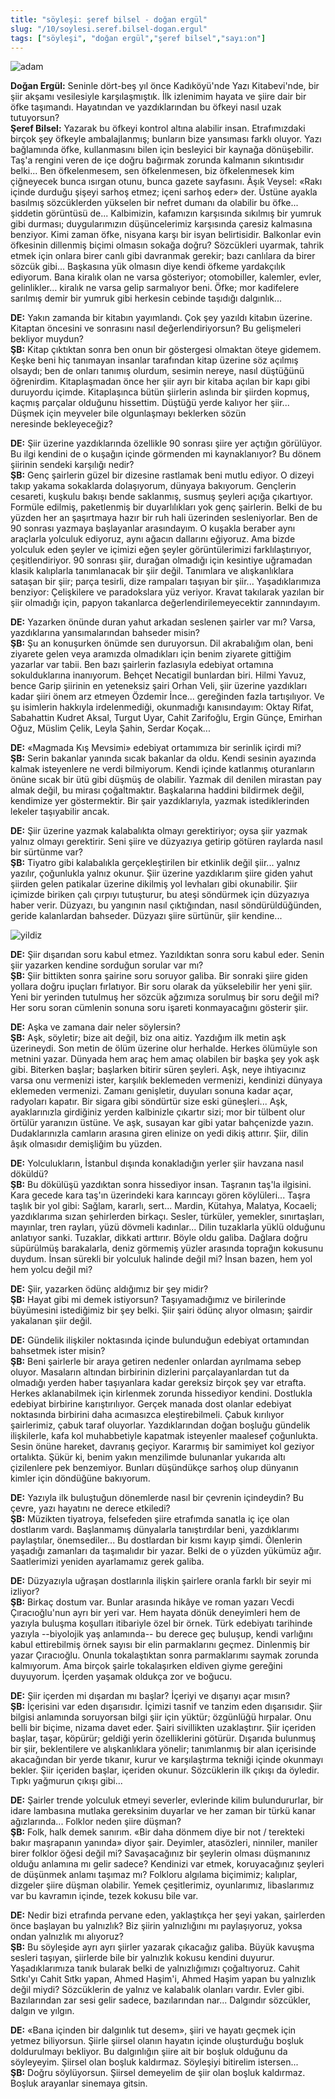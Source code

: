 ```yaml
---
title: "söyleşi: şeref bilsel - doğan ergül"
slug: "/10/soylesi.seref.bilsel-dogan.ergul"
tags: ["söyleşi", "doğan ergül","şeref bilsel","sayı:on"]
---
```




![adam](/img/adam.jpg)


**Doğan Ergül:** Seninle dört-beş yıl önce Kadıköyü'nde Yazı Kitabevi'nde, bir
şiir akşamı vesilesiyle karşılaşmıştık. İlk izlenimim hayata ve şiire
dair bir öfke taşımandı. Hayatından ve yazdıklarından bu öfkeyi nasıl
uzak tutuyorsun?\
**Şeref Bilsel:** Yazarak bu öfkeyi kontrol altına alabilir insan.
Etrafımızdaki birçok şey öfkeyle ambalajlanmış; bunların bize yansıması
farklı oluyor. Yazı bağlamında öfke, kullanmasını bilen için besleyici
bir kaynağa dönüşebilir. Taş'a rengini veren de içe doğru bağırmak
zorunda kalmanın sıkıntısıdır belki... Ben öfkelenmesem, sen
öfkelenmesen, biz öfkelenmesek kim çiğneyecek bunca ısırgan otunu, bunca
gazete sayfasını. Âşık Veysel: «Rakı içinde durduğu şişeyi sarhoş etmez;
içeni sarhoş eder» der. Üstüne ayakla basılmış sözcüklerden yükselen bir
nefret dumanı da olabilir bu öfke... şiddetin görüntüsü de...
Kalbimizin, kafamızın karşısında sıkılmış bir yumruk gibi durması;
duygularımızın düşüncelerimiz karşısında çaresiz kalmasına benziyor.
Kimi zaman öfke, nisyana karşı bir isyan belirtisidir. Balkonlar evin
öfkesinin dillenmiş biçimi olmasın sokağa doğru? Sözcükleri uyarmak,
tahrik etmek için onlara birer canlı gibi davranmak gerekir; bazı
canlılara da birer sözcük gibi... Başkasına yük olmasın diye kendi
öfkeme yardakçılık ediyorum. Bana kiralık olan ne varsa gösteriyor;
otomobiller, kalemler, evler, gelinlikler... kiralık ne varsa gelip
sarmalıyor beni. Öfke; mor kadifelere sarılmış demir bir yumruk gibi
herkesin cebinde taşıdığı dalgınlık...

**DE:** Yakın zamanda bir kitabın yayımlandı. Çok şey yazıldı
kitabın üzerine. Kitaptan öncesini ve sonrasını nasıl
değerlendiriyorsun? Bu gelişmeleri bekliyor muydun?\
**ŞB:** Kitap çıktıktan sonra ben onun bir göstergesi olmaktan
öteye gidemem. Keşke beni hiç tanımayan insanlar tarafından kitap
üzerine söz açılmış olsaydı; ben de onları tanımış olurdum, sesimin
nereye, nasıl düştüğünü öğrenirdim. Kitaplaşmadan önce her şiir ayrı bir
kitaba açılan bir kapı gibi duruyordu içimde. Kitaplaşınca bütün
şiirlerin aslında bir şiirden kopmuş, kaçmış parçalar olduğunu
hissettim. Düştüğü yerde kalıyor her şiir... Düşmek için meyveler bile
olgunlaşmayı beklerken sözün neresinde bekleyeceğiz?

**DE:** Şiir üzerine yazdıklarında özellikle 90 sonrası şiire
yer açtığın görülüyor. Bu ilgi kendini de o kuşağın içinde görmenden mi
kaynaklanıyor? Bu dönem şiirinin sendeki karşılığı nedir?\
**ŞB:** Genç şairlerin güzel bir dizesine rastlamak beni mutlu
ediyor. O dizeyi takıp yakama sokaklarda dolaşıyorum, dünyaya bakıyorum.
Gençlerin cesareti, kuşkulu bakışı bende saklanmış, susmuş şeyleri açığa
çıkartıyor. Formüle edilmiş, paketlenmiş bir duyarlılıkları yok genç
şairlerin. Belki de bu yüzden her an şaşırtmaya hazır bir ruh hali
üzerinden sesleniyorlar. Ben de 90 sonrası yazmaya başlayanlar
arasındayım. O kuşakla beraber aynı araçlarla yolculuk ediyoruz, aynı
ağacın dallarını eğiyoruz. Ama bizde yolculuk eden şeyler ve içimizi
eğen şeyler görüntülerimizi farklılaştırıyor, çeşitlendiriyor. 90
sonrası şiir, durağan olmadığı için kesintiye uğramadan klasik
kalıplarla tanımlanacak bir şiir değil. Tanımlara ve alışkanlıklara
sataşan bir şiir; parça tesirli, dize rampaları taşıyan bir şiir...
Yaşadıklarımıza benziyor: Çelişkilere ve paradokslara yüz veriyor.
Kravat takılarak yazılan bir şiir olmadığı için, papyon takanlarca
değerlendirilemeyecektir zannındayım.

**DE:** Yazarken önünde duran yahut arkadan seslenen şairler
var mı? Varsa, yazdıklarına yansımalarından bahseder misin?\
**ŞB:** Şu an konuşurken önümde sen duruyorsun. Dil akrabalığım
olan, beni ziyarete gelen veya aramızda olmadıkları için benim ziyarete
gittiğim yazarlar var tabii. Ben bazı şairlerin fazlasıyla edebiyat
ortamına sokulduklarına inanıyorum. Behçet Necatigil bunlardan biri.
Hilmi Yavuz, bence Garip şiirinin en yeteneksiz şairi Orhan Veli, şiir
üzerine yazdıkları kadar şiiri önem arz etmeyen Özdemir İnce...
gereğinden fazla tartışılıyor. Ve şu isimlerin hakkıyla irdelenmediği,
okunmadığı kanısındayım: Oktay Rifat, Sabahattin Kudret Aksal, Turgut
Uyar, Cahit Zarifoğlu, Ergin Günçe, Emirhan Oğuz, Müslim Çelik, Leyla
Şahin, Serdar Koçak...

**DE:** «Magmada Kış Mevsimi» edebiyat ortamımıza bir serinlik
içirdi mi?\
**ŞB:** Serin bakanlar yanında sıcak bakanlar da oldu. Kendi
sesinin ayazında kalmak isteyenlere ne verdi bilmiyorum. Kendi içinde
katlanmış oturanların önüne sıcak bir ütü gibi düşmüş de olabilir.
Yazmak dil denilen mirastan pay almak değil, bu mirası çoğaltmaktır.
Başkalarına haddini bildirmek değil, kendimize yer göstermektir. Bir
şair yazdıklarıyla, yazmak istediklerinden lekeler taşıyabilir ancak.

**DE:** Şiir üzerine yazmak kalabalıkta olmayı gerektiriyor;
oysa şiir yazmak yalnız olmayı gerektirir. Seni şiire ve düzyazıya
getirip götüren raylarda nasıl bir sürtünme var?\
**ŞB:** Tiyatro gibi kalabalıkla gerçekleştirilen bir etkinlik
değil şiir... yalnız yazılır, çoğunlukla yalnız okunur. Şiir üzerine
yazdıklarım şiire giden yahut şiirden gelen patikalar üzerine dikilmiş
yol levhaları gibi okunabilir. Şiir içimizde biriken çalı çırpıyı
tutuşturur, bu ateşi söndürmek için düzyazıya haber verir. Düzyazı, bu
yangının nasıl çıktığından, nasıl söndürüldüğünden, geride kalanlardan
bahseder. Düzyazı şiire sürtünür, şiir kendine...



![yildiz](/img/sapkaliadam.jpg)


**DE:**
Şiir dışarıdan soru kabul etmez. Yazıldıktan sonra soru kabul eder.
Senin şiir yazarken kendine sorduğun sorular var mı?\
**ŞB:** Şiir bittikten sonra şairine soru soruyor galiba. Bir
sonraki şiire giden yollara doğru ipuçları fırlatıyor. Bir soru olarak
da yükselebilir her yeni şiir. Yeni bir yerinden tutulmuş her sözcük
ağzımıza sorulmuş bir soru değil mi? Her soru soran cümlenin sonuna soru
işareti konmayacağını gösterir şiir.

**DE:** Aşka ve zamana dair neler söylersin?\
**ŞB:** Aşk, söyletir; bize ait değil, biz ona aitiz. Yazdığım
ilk metin aşk üzerineydi. Son metin de ölüm üzerine olur herhalde.
Herkes ölümüyle son metnini yazar. Dünyada hem araç hem amaç olabilen
bir başka şey yok aşk gibi. Biterken başlar; başlarken bitirir süren
şeyleri. Aşk, neye ihtiyacınız varsa onu vermenizi ister, karşılık
beklemeden vermenizi, kendinizi dünyaya eklemeden vermenizi. Zamanı
genişletir, duyuları sonuna kadar açar, radyoları kapatır. Bir sigara
gibi söndürtür size eski güneşleri... Aşk, ayaklarınızla girdiğiniz
yerden kalbinizle çıkartır sizi; mor bir tülbent olur örtülür yaranızın
üstüne. Ve aşk, susayan kar gibi yatar bahçenizde yazın. Dudaklarınızla
camların arasına giren elinize on yedi dikiş attırır. Şiir, dilin âşık
olmasıdır demişliğim bu yüzden.

**DE:** Yolculukların, İstanbul dışında konakladığın yerler
şiir havzana nasıl döküldü?\
**ŞB:** Bu dökülüşü yazdıktan sonra hissediyor insan. Taşranın
taş'la ilgisini. Kara gecede kara taş'ın üzerindeki kara karıncayı gören
köylüleri... Taşra taşlık bir yol gibi: Sağlam, kararlı, sert... Mardin,
Kütahya, Malatya, Kocaeli; yazdıklarıma sızan şehirlerden birkaçı.
Sesler, türküler, yemekler, sınırtaşları, mayınlar, tren rayları, yüzü
dövmeli kadınlar... Dilin tuzaklarla yüklü olduğunu anlatıyor sanki.
Tuzaklar, dikkati arttırır. Böyle oldu galiba. Dağlara doğru süpürülmüş
barakalarla, deniz görmemiş yüzler arasında toprağın kokusunu duydum.
İnsan sürekli bir yolculuk halinde değil mi? İnsan bazen, hem yol hem
yolcu değil mi?

**DE:** Şiir, yazarken ödünç aldığımız bir şey midir?\
**ŞB:** Hayat gibi mi demek istiyorsun? Taşıyamadığımız ve
birilerinde büyümesini istediğimiz bir şey belki. Şiir şairi ödünç
alıyor olmasın; şairdir yakalanan şiir değil.

**DE:** Gündelik ilişkiler noktasında içinde bulunduğun
edebiyat ortamından bahsetmek ister misin?\
**ŞB:** Beni şairlerle bir araya getiren nedenler onlardan
ayrılmama sebep oluyor. Masaların altından birbirinin dizlerini
parçalayanlardan tut da olmadığı yerden haber taşıyanlara kadar gereksiz
birçok şey var etrafta. Herkes aklanabilmek için kirlenmek zorunda
hissediyor kendini. Dostlukla edebiyat birbirine karıştırılıyor. Gerçek
manada dost olanlar edebiyat noktasında birbirini daha acımasızca
eleştirebilmeli. Çabuk kırılıyor şairlerimiz, çabuk taraf oluyorlar.
Yazdıklarından doğan boşluğu gündelik ilişkilerle, kafa kol muhabbetiyle
kapatmak isteyenler maalesef çoğunlukta. Sesin önüne hareket, davranış
geçiyor. Kararmış bir samimiyet kol geziyor ortalıkta. Şükür ki, benim
yakın menzilimde bulunanlar yukarıda altı çizilenlere pek benzemiyor.
Bunları düşündükçe sarhoş olup dünyanın kimler için döndüğüne bakıyorum.

**DE:** Yazıyla ilk buluştuğun dönemlerde nasıl bir çevrenin
içindeydin? Bu çevre, yazı hayatını ne derece etkiledi?\
**ŞB:** Müzikten tiyatroya, felsefeden şiire etrafımda sanatla
iç içe olan dostlarım vardı. Başlanmamış dünyalarla tanıştırdılar beni,
yazdıklarımı paylaştılar, önemsediler... Bu dostlardan bir kısmı kayıp
şimdi. Ölenlerin yaşadığı zamanları da taşımalıdır bir yazar. Belki de o
yüzden yükümüz ağır. Saatlerimizi yeniden ayarlamamız gerek galiba.

**DE:** Düzyazıyla uğraşan dostlarınla ilişkin şairlere oranla
farklı bir seyir mi izliyor?\
**ŞB:** Birkaç dostum var. Bunlar arasında hikâye ve roman
yazarı Vecdi Çıracıoğlu'nun ayrı bir yeri var. Hem hayata dönük
deneyimleri hem de yazıyla buluşma koşulları itibariyle özel bir örnek.
Türk edebiyatı tarihinde yazıyla --biyolojik yaş anlamında-- bu derece
geç buluşup, kendi varlığını kabul ettirebilmiş örnek sayısı bir elin
parmaklarını geçmez. Dinlenmiş bir yazar Çıracıoğlu. Onunla
tokalaştıktan sonra parmaklarımı saymak zorunda kalmıyorum. Ama birçok
şairle tokalaşırken eldiven giyme gereğini duyuyorum. İçerden yaşamak
oldukça zor ve boğucu.

**DE:** Şiir içerden mi dışardan mı başlar? İçeriyi ve dışarıyı
açar mısın?\
**ŞB:** İçerisini var eden dışarısıdır. İçimizi tasnif ve
tanzim eden dışarısıdır. Şiir bilgisi anlamında soruyorsan bilgi şiir
için yüktür; özgünlüğü hırpalar. Onu belli bir biçime, nizama davet
eder. Şairi sivillikten uzaklaştırır. Şiir içeriden başlar, taşar,
köpürür; geldiği yerin özelliklerini götürür. Dışarıda bulunmuş bir
şiir, beklentilere ve alışkanlıklara yönelir; tanımlanmış bir alan
içerisinde akacağından bir yerde tıkanır, kurur ve karşılaştırma tekniği
içinde okunmayı bekler. Şiir içeriden başlar, içeriden okunur.
Sözcüklerin ilk çıkışı da öyledir. Tıpkı yağmurun çıkışı gibi...

**DE:** Şairler trende yolculuk etmeyi severler, evlerinde
kilim bulundururlar, bir idare lambasına mutlaka gereksinim duyarlar ve
her zaman bir türkü kanar ağızlarında... Folklor neden şiire düşman?\
**ŞB:** Folk, halk demek sanırım. «Bir daha dönmem diye bir not
/ terekteki bakır maşrapanın yanında» diyor şair. Deyimler, atasözleri,
ninniler, maniler birer folklor öğesi değil mi? Savaşacağınız bir
şeylerin olması düşmanınız olduğu anlamına mı gelir sadece? Kendinizi
var etmek, koruyacağınız şeyleri de düşünmek anlamı taşımaz mı? Folkloru
algılama biçimimiz; kalıplar, dizgeler şiire düşman olabilir. Yemek
çeşitlerimiz, oyunlarımız, libaslarımız var bu kavramın içinde, tezek
kokusu bile var.

**DE:** Nedir bizi etrafında pervane eden, yaklaştıkça her şeyi
yakan, şairlerden önce başlayan bu yalnızlık? Biz şiirin yalnızlığını mı
paylaşıyoruz, yoksa ondan yalnızlık mı alıyoruz?\
**ŞB:** Bu söyleşide ayrı ayrı şiirler yazarak çıkacağız
galiba. Büyük kavuşma sesleri taşıyan, şiirlerde bile bir yalnızlık
kokusu kendini duyurur. Yaşadıklarımıza tanık bularak belki de
yalnızlığımızı çoğaltıyoruz. Cahit Sıtkı'yı Cahit Sıtkı yapan, Ahmed
Haşim'i, Ahmed Haşim yapan bu yalnızlık değil miydi? Sözcüklerin de
yalnız ve kalabalık olanları vardır. Evler gibi. Bazılarından zar sesi
gelir sadece, bazılarından nar... Dalgındır sözcükler, dalgın ve yılgın.

**DE:** «Bana içinden bir dalgınlık tut desem», şiiri ve hayatı
geçmek için yetmez biliyorsun. Şiirle şiirsel olanın hayatın içinde
oluşturduğu boşluk doldurulmayı bekliyor. Bu dalgınlığın şiire ait bir
boşluk olduğunu da söyleyeyim. Şiirsel olan boşluk kaldırmaz. Söyleşiyi
bitirelim istersen...\
**ŞB:** Doğru söylüyorsun. Şiirsel demeyelim de şiir olan
boşluk kaldırmaz. Boşluk arayanlar sinemaya gitsin.
